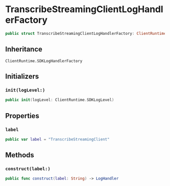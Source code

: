 # TranscribeStreamingClientLogHandlerFactory

``` swift
public struct TranscribeStreamingClientLogHandlerFactory: ClientRuntime.SDKLogHandlerFactory 
```

## Inheritance

`ClientRuntime.SDKLogHandlerFactory`

## Initializers

### `init(logLevel:)`

``` swift
public init(logLevel: ClientRuntime.SDKLogLevel) 
```

## Properties

### `label`

``` swift
public var label = "TranscribeStreamingClient"
```

## Methods

### `construct(label:)`

``` swift
public func construct(label: String) -> LogHandler 
```
